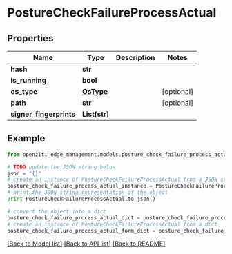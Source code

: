 # PostureCheckFailureProcessActual


## Properties
Name | Type | Description | Notes
------------ | ------------- | ------------- | -------------
**hash** | **str** |  | 
**is_running** | **bool** |  | 
**os_type** | [**OsType**](OsType.md) |  | [optional] 
**path** | **str** |  | [optional] 
**signer_fingerprints** | **List[str]** |  | 

## Example

```python
from openziti_edge_management.models.posture_check_failure_process_actual import PostureCheckFailureProcessActual

# TODO update the JSON string below
json = "{}"
# create an instance of PostureCheckFailureProcessActual from a JSON string
posture_check_failure_process_actual_instance = PostureCheckFailureProcessActual.from_json(json)
# print the JSON string representation of the object
print PostureCheckFailureProcessActual.to_json()

# convert the object into a dict
posture_check_failure_process_actual_dict = posture_check_failure_process_actual_instance.to_dict()
# create an instance of PostureCheckFailureProcessActual from a dict
posture_check_failure_process_actual_form_dict = posture_check_failure_process_actual.from_dict(posture_check_failure_process_actual_dict)
```
[[Back to Model list]](../README.md#documentation-for-models) [[Back to API list]](../README.md#documentation-for-api-endpoints) [[Back to README]](../README.md)


